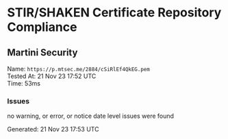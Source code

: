 # STIR/SHAKEN Certificate Repository Compliance

## Martini Security

Name: `https://p.mtsec.me/2884/cSiRlEf4QkEG.pem`\
Tested At: 21 Nov 23 17:52 UTC\
Time: 53ms

### Issues

no warning, or error, or notice date level issues were found

Generated: 21 Nov 23 17:53 UTC